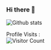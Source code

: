 ### Hi there 👋

![Github stats](https://github-readme-stats.vercel.app/api?username=bramarika)

Profile Visits :    
![Visitor Count](https://profile-counter.glitch.me/bramarika/count.svg)

<!--
**bramarika/bramarika** is a ✨ _special_ ✨ repository because its `README.md` (this file) appears on your GitHub profile.

Here are some ideas to get you started:

- 🔭 I’m currently working on ...
- 🌱 I’m currently learning ...
- 👯 I’m looking to collaborate on ...
- 🤔 I’m looking for help with ...
- 💬 Ask me about ...
- 📫 How to reach me: ...
- 😄 Pronouns: ...
- ⚡ Fun fact: ...
-->
